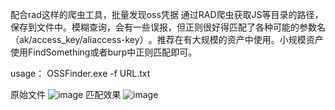 配合rad这样的爬虫工具，批量发现oss凭据
通过RAD爬虫获取JS等目录的路径，保存到文件中。模糊查询，会有一些误报，但正则很好得匹配了各种可能的参数名（ak/access_key/aliaccess-key）​。推荐在有大规模的资产中使用。小规模资产使用FindSomething或者burp中正则​匹配即可。


usage：
OSSFinder.exe -f URL.txt

原始文件
![image](https://github.com/qianbenhyu/OSSFinder/assets/32768810/b88c82bb-79cb-440f-9149-df1dd58fa3fe)
匹配效果
![image](https://github.com/qianbenhyu/OSSFinder/assets/32768810/63418113-ebd8-4cda-ad4c-8466332db0cd)
